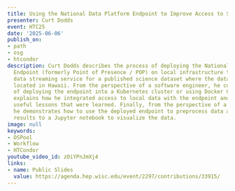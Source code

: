 ```yaml
---
title: Using the National Data Platform Endpoint to Improve Access to Science Data
presenter: Curt Dodds
event: HTC25
date: '2025-06-06'
publish_on:
- path
- osg
- htcondor
description: Curt Dodds describes the process of deploying the National Data Platform
  Endpoint (formerly Point of Presence / POP) on local infrastructure to provide a
  data streaming service for a published science dataset where the data origin is
  located in Hawaii. From the perspective of a software engineer, he covers the process
  of deploying the endpoint into a Kubernetes cluster or using Docker Compose. Dodds
  explains how he integrated access to local data with the endpoint and describe some
  useful lessons that were learned. Finally, from the perspective of a science user,
  he demonstrates how to use the deployed endpoint to preprocess data and stream the
  results to a Jupyter notebook to visualize the data.
image: null
keywords:
- OSPool
- Workflow
- HTCondor
youtube_video_id: zOiYPnJmXj4
links:
- name: Public Slides
  value: https://agenda.hep.wisc.edu/event/2297/contributions/33915/
---
```


